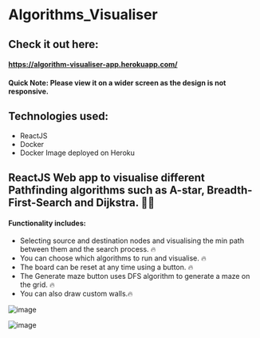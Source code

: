 # Algorithms_Visualiser

## Check it out here:
 #### https://algorithm-visualiser-app.herokuapp.com/
 #### Quick Note: Please view it on a wider screen as the design is not responsive.
 
## Technologies used:
  * ReactJS
  * Docker 
  * Docker Image deployed on Heroku
 
 
## ReactJS Web app to visualise different Pathfinding algorithms such as A-star, Breadth-First-Search and Dijkstra. 👨‍💻 
#### Functionality includes:
  * Selecting source and destination nodes and visualising the min path between them and the search process. 🔥
  * You can choose which algorithms to run and visualise. 🔥
  * The board can be reset at any time using a button. 🔥
  * The Generate maze button uses DFS algorithm to generate a maze on the grid. 🔥
  * You can also draw custom walls.🔥
  
  
  ![image](https://user-images.githubusercontent.com/72323426/143968193-dbd9ec05-38b1-4ea1-a437-467d984e3856.png)
  
  ![image](https://user-images.githubusercontent.com/72323426/143968102-5ac20467-9af0-45d2-85a5-074d169b1e13.png)

